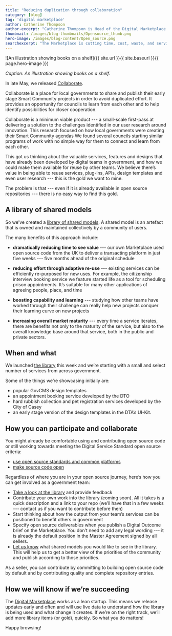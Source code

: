 ```yaml
---
title: "Reducing duplication through collaboration"
category: [blog]
tag: 'digital marketplace'
author: Catherine Thompson
author-excerpt: "Catherine Thompson is Head of the Digital Marketplace at the DTA."
thumbnail: /images/blog-thumbnails/Opensource_thumb.png
hero-image: /images/blog-content/Open_source.png
searchexcerpt: "The Marketplace is cutting time, cost, waste, and service duplication by making it easier to reuse the great work done by others."
---
```


![An illustration showing books on a shelf]({{ site.url }}{{ site.baseurl }}{{ page.hero-image }})

*Caption: An illustration showing books on a shelf.*

In late May, we released [Collaborate](https://marketplace.service.gov.au/collaborate). 
 
Collaborate is a place for local governments to share and publish their early stage Smart Community projects in order to avoid duplicated effort. It provides an opportunity for councils to learn from each other and to help identify possibilities for closer cooperation. 
 
Collaborate is a minimum viable product --- a small-scale first-pass at delivering a solution to the challenges identified in our user research around innovation. This research focused on how local governments were creating their Smart Community agendas We found several councils starting similar programs of work with no simple way for them to connect and learn from each other.  
 
This got us thinking about the valuable services, features and designs that have already been developed by digital teams in government, and how we could make them available for reuse by other teams. We believe there’s value in being able to reuse services, plug-ins, APIs, design templates and even user research --- this is the gold we want to mine. 
 
The problem is that --- even if it is already available in open source repositories --- there is no easy way to find this gold.

## A library of shared models

So we’ve created a [library of shared models](https://marketplace.service.gov.au/collaborate/code). A shared model is an artefact that is owned and maintained collectively by a community of users. 

The many benefits of this approach include: 
 
- **dramatically reducing time to see value** --- our own Marketplace used open source code from the UK to deliver a transacting platform in just five weeks --- five months ahead of the original schedule
 
- **reducing effort through adaptive re-use** --- existing services can be efficiently re-purposed for new uses. For example, the citizenship interview booking service we feature started life as a tool for scheduling  prison appointments. It’s suitable for many other applications of agreeing people, place, and time
 
- **boosting capability and learning** --- studying how other teams have worked through their challenge can really help new projects conquer their learning curve on new projects
 
- **increasing overall market maturity** --- every time a service iterates, there are benefits not only to the maturity of the service, but also to the overall knowledge base around that service, both in the public and private sectors.

## When and what

We launched [the library](https://marketplace.service.gov.au/collaborate/code) this week and we’re starting with a small and select number of services from across government. 
 
Some of the things we’re showcasing initially are: 
- popular GovCMS design templates
- an appointment booking service developed by the DTO
- hard rubbish collection and pet registration services developed by the City of Casey
- an early stage version of the design templates in the DTA’s UI-Kit.

## How you can participate and collaborate

You might already be comfortable using and contributing open source code or still working towards meeting the Digital Service Standard open source criteria: 

- [use open source standards and common platforms](https://www.dta.gov.au/standard/7-open-standards-and-common-platforms/) 
- [make source code open](https://www.dta.gov.au/standard/8-make-source-code-open/)
 
Regardless of where you are in your open source journey, here’s how you can get involved as a government team: 
 
- [Take a look at the library](https://marketplace.service.gov.au/collaborate/code) and provide feedback  
- Contribute your own work into the library (coming soon). All it takes is a quick description and a link to your repo (we’ll have that in a few weeks --- contact us if you want to contribute before then) 
- Start thinking about how the output from your team’s services can be positioned to benefit others in government 
- Specify open source deliverables when you publish a Digital Outcome brief on the Marketplace. You don’t need to add any legal wording --- it is already the default position in the Master Agreement signed by all sellers.   
- [Let us know](https://dm-dev.apps.staging.digital.gov.au/contact-us) what shared models you would like to see in the library. This will help us to get a better view of the priorities of the community and publish according to those priorities. 

As a seller, you can contribute by committing to building open source code by default and by contributing quality and complete repository entries. 

## How we will know if we’re succeeding

The [Digital Marketplace](https://marketplace.service.gov.au/) works as a lean startup. This means we release updates early and often and will use live data to understand how the library is being used and what change it creates. If we’re on the right track, we’ll add more library items (or gold), quickly. So what you do matters! 
 
Happy browsing! 

